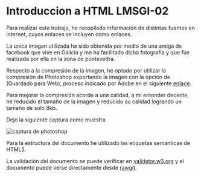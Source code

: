 #  Introduccion a HTML LMSGI-02

Para realizar este trabajo, he recopilado información de distintas fuentes en internet, cuyos enlaces se incluyen como enlaces.

La unica imagen utilizada ha sido obtenida por medio de una amiga de facebook que vive en Galicia y me ha facilitado dicha fotografia y que fue realizada por ella en la zona de pontevedra.

Respecto a la compresión de la imagen, he optado por utilizar la compresión de Photoshop exportando la imagen con la opción de (Guardado para Web), proceso indicado por Adobe en el siguiente [enlace](https://helpx.adobe.com/es/photoshop/kb/save_for_web_Photoshop_CC_2015.html).

Para mejorar la compresión acorde a una calidad, a mi entender decente, he reducido el tamaño de la imagen y reducido su calidad logrando un tamaño de solo 8kb.

Dejo la siguiente captura como muestra.

![captura de photoshop](https://i.imgur.com/DK6t2V1.jpg)

Para la estructura del documento he utilizado las etiquetas semanticas de HTML5.

La validación del documento se puede verificar en [validator.w3.org](https://validator.w3.org/nu/?doc=https://rawgit.com/v4nnig/ASIR_LMSGI/master/tema02/index.html) y el documento puede verse directamente desde [rawgit](https://rawgit.com/v4nnig/ASIR_LMSGI/master/tema02/index.html).


